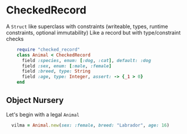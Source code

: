 # CheckedRecord

A `Struct` like superclass with constraints (writeable, types, runtime constraints, optional immutability)
Like a record but with type/constraint checks

```ruby :include
    require "checked_record"
    class Animal < CheckedRecord
      field :species, enum: [:dog, :cat], default: :dog
      field :sex, enum: [:male, :female]
      field :breed, type: String 
      field :age, type: Integer, assert: -> {_1 > 0} 
    end
```

## Object Nursery

Let's begin with a legal `Animal` 

```ruby :example A default dog
  vilma = Animal.new(sex: :female, breed: "Labrador", age: 16)
    
```









